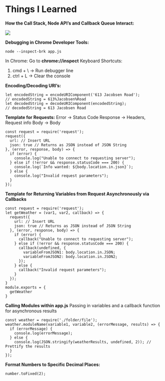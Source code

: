 # Things I Learned
**How the Call Stack, Node API’s and Callback Queue Interact:**

![](https://d2mxuefqeaa7sj.cloudfront.net/s_1C518EE6BA31D580E00A0AEA27C9EE5C6D3A192219E23A8F81FF47DE03B54C6A_1523383780362_Screen+Shot+2018-04-10+at+2.08.38+PM.png)


**Debugging in Chrome Developer Tools:**

    node --inspect-brk app.js

In Chrome: Go to **chrome://inspect**
Keyboard Shortcuts:

1. cmd + \ → Run debugger line
2. ctrl + L → Clear the console

**Encoding/Decoding URI’s:**

    let encodedString = encodeURIComponent('613 Jacobsen Road');
    // encodedString = 613%Jacobsen%Road
    let decodedString = decodeURIComponent(encodedString);
    // decodedString = 613 Jacobsen Road

**Template for Requests:**
Error → Status Code
Response → Headers, Request info
Body → Body


    const request = require('request');
    request({
      url: // Insert URL
      json: true // Returns as JSON instead of JSON String
    }, (error, response, body) => {
      if (error) {
        console.log("Unable to connect to requesting server");
      } else if (!error && response.statusCode === 200) {
        console.log(`Info wanted: ${body.location.in.json}`);
      } else {
        console.log("Invalid request parameters");
      }
    });

**Template for Returning Variables from Request Asynchronously via Callbacks**


    const request = require('request');
    let getWeather = (var1, var2, callback) => {
      request({
        url: // Insert URL
        json: true // Returns as JSON instead of JSON String
      }, (error, response, body) => {
        if (error) {
          callback("Unable to connect to requesting server");
        } else if (!error && response.statusCode === 200) {
          callback(undefined, {
            variableFromJSON1: body.location.in.JSON;
            variableFromJSON2: body.location.in.JSON2;    
          });
        } else {
          callback("Invalid request parameters");
        }
      });
    }
    module.exports = {
      getWeather
    }

**Calling Modules within app.js**
Passing in variables and a callback function for asynchronous results


    const weather = require('./folder/file');
    weather.moduleName(variable1, variable2, (errorMessage, results) => {
      if (errorMessage) {
        console.log(errorMessage); 
      } else {
        console.log(JSON.stringify(weatherResults, undefined, 2)); // Prettify the results
      }
    });

**Format Numbers to Specific Decimal Places:**

    number.toFixed(2);


